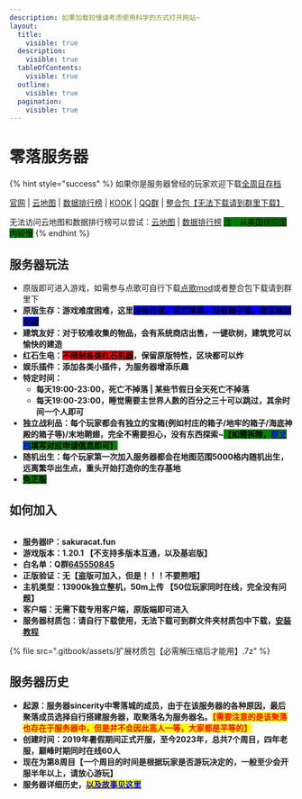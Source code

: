 ```yaml
---
description: 如果加载较慢请考虑使用科学的方式打开网站~
layout:
  title:
    visible: true
  description:
    visible: true
  tableOfContents:
    visible: true
  outline:
    visible: true
  pagination:
    visible: true
---
```


# 零落服务器

{% hint style="success" %}
如果你是服务器曾经的玩家欢迎下载[全周目存档](https://pan.baidu.com/s/1Y5ynCU6yQujJsVbC3CaPIQ?pwd=48gy)

[官网](https://www.sakuracat.fun/zerocity/) | [云地图](http://sakuracat.fun:8100/) | [数据排行榜](http://sakuracat.fun:8000/) | [KOOK](https://kook.top/nHgX4g) | [QQ群](https://qm.qq.com/q/P9WZyd9jc6) | [整合包【无法下载请到群里下载】](https://drive.google.com/file/d/1pVplyqahm7MDZfYoUtrMhvmsvMW41FeJ/view?usp=drive\_link)

无法访问云地图和数据排行榜可以尝试：[云地图](https://map.sakuracat.site/) | [数据排行榜](https://rank.sakuracat.site/) <mark style="background-color:green;">注：从美国绕回国内较慢</mark>
{% endhint %}

## 服务器玩法

* 原版即可进入游戏，如需参与点歌可自行下载[点歌mod](cha-jian-jiao-cheng/dian-ge-cha-jian.md)或者整合包下载请到群里下
* **原版生存：游戏难度困难，这里**<mark style="background-color:blue;">**没有传送，死亡掉落，没有箱子锁，使用地狱交通**</mark>
* **建筑友好：对于较难收集的物品，会有系统商店出售，一键砍树，建筑党可以愉快的建造**
* **红石生电：**<mark style="background-color:red;">**不限制各类红石机器**</mark>**，保留原版特性，区块都可以炸**
* **娱乐插件：添加各类小插件，为服务器增添乐趣**
* **特定时间：**
  * **每天19:00-23:00，死亡不掉落 | 某些节假日全天死亡不掉落**
  * **每天19:00-23:00，睡觉需要主世界人数的百分之三十可以跳过，其余时间一个人即可**
* **独立战利品：每个玩家都会有独立的宝箱(例如村庄的箱子/地牢的箱子/海底神殿的箱子等)/末地鞘翅，完全不需要担心，没有东西探索\~**<mark style="background-color:green;">**【如需拆除，**</mark>[<mark style="color:blue;background-color:green;">**群文档**</mark>](https://docs.qq.com/sheet/DWUxnSmhCVVdXZ25n)<mark style="background-color:green;">**填写对应申请信息即可】**</mark>
* **随机出生：每个玩家第一次加入服务器都会在地图范围5000格内随机出生，远离繁华出生点，重头开始打造你的生存基地**
* <mark style="background-color:green;">**免正版**</mark>

## 如何加入

<figure><img src="https://image.mc-list.xyz/banner/1-1842.png" alt=""><figcaption></figcaption></figure>

* **服务器IP：sakuracat.fun**
* **游戏版本：1.20.1 【不支持多版本互通，以及基岩版】**
* **白名单：Q群**[**645550845**](https://qm.qq.com/q/P9WZyd9jc6)
* **正版验证：无【盗版可加入，但是！！！不要熊哦】**
* **主机类型：13900k独立整机，50m上传 【50位玩家同时在线，完全没有问题】**
* **客户端：无需下载专用客户端，原版端即可进入**
* **服务器材质包：请自行下载使用，无法下载可到群文件夹材质包中下载，**[**安装教程**](kuo-zhan-nei-rong/fu-wu-qi-cai-zhi-bao-an-zhuang-jiao-cheng.md)

{% file src=".gitbook/assets/扩展材质包【必需解压缩后才能用】.7z" %}

## 服务器历史

* **起源：服务器sincerity中零落城的成员，由于在该服务器的各种原因，最后聚落成员选择自行搭建服务器，取聚落名为服务器名。**<mark style="color:red;">**【需要注意的是该聚落也存在于服务器中，但是并不会因此高人一等，大家都是平等的】**</mark>
* **创建时间：2019年暑假期间正式开服，至今2023年，总共7个周目，四年老服，巅峰时期同时在线60人**
* **现在为第8周目【一个周目的时间是根据玩家是否游玩决定的，一般至少会开服半年以上，请放心游玩】**
* **服务器详细历史，**[<mark style="color:blue;">**以及故事见这里**</mark>](https://docs.qq.com/doc/DWVdCbkdOSU1QeWF2)



